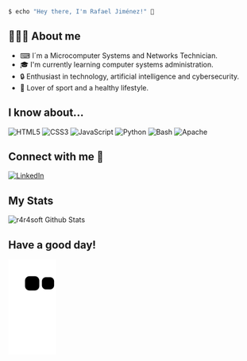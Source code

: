 ```bash
$ echo "Hey there, I'm Rafael Jiménez!" 👋
 ```
## 👨🏻‍💻 About me
- ⌨ I´m a Microcomputer Systems and Networks Technician.
- 🎓 I'm currently learning computer systems administration.
- 🔒 Enthusiast in technology, artificial intelligence and cybersecurity.
- 🌱 Lover of sport and a healthy lifestyle.

## I know about...
![HTML5](https://img.shields.io/badge/html5-%23E34F26.svg?style=for-the-badge&logo=html5&logoColor=white)
![CSS3](https://img.shields.io/badge/CSS3-1572B6?style=for-the-badge&logo=css3&logoColor=white)
![JavaScript](https://img.shields.io/badge/JavaScript-F7DF1E?style=for-the-badge&logo=javascript&logoColor=black)
![Python](https://img.shields.io/badge/Python-14354C?style=for-the-badge&logo=python&logoColor=white)
![Bash](https://img.shields.io/badge/Shell_Script-121011?style=for-the-badge&logo=gnu-bash&logoColor=white)
![Apache](https://img.shields.io/badge/apache-%23D42029.svg?style=for-the-badge&logo=apache&logoColor=white)

## Connect with me 💬
[![LinkedIn](https://img.icons8.com/external-justicon-lineal-color-justicon/64/000000/external-linkedin-social-media-justicon-lineal-color-justicon.png)]()

## My Stats
![r4r4soft Github Stats](https://github-readme-stats.vercel.app/api?username=r4f4soft&show_icons=true&title_color=fff&icon_color=79ff97&text_color=9f9f9f&bg_color=151515)

## Have a good day!
![Snake animation](https://github.com/r4f4soft/r4f4soft/blob/output/github-contribution-grid-snake.svg)


<!--
**r4f4soft/r4f4soft** is a ✨ _special_ ✨ repository because its `README.md` (this file) appears on your GitHub profile.

Here are some ideas to get you started:

- 🔭 I’m currently working on ...
- 🌱 I’m currently learning ...
- 👯 I’m looking to collaborate on ...
- 🤔 I’m looking for help with ...
- 💬 Ask me about ...
- 📫 How to reach me: ...
- 😄 Pronouns: ...
- ⚡ Fun fact: ...
-->
